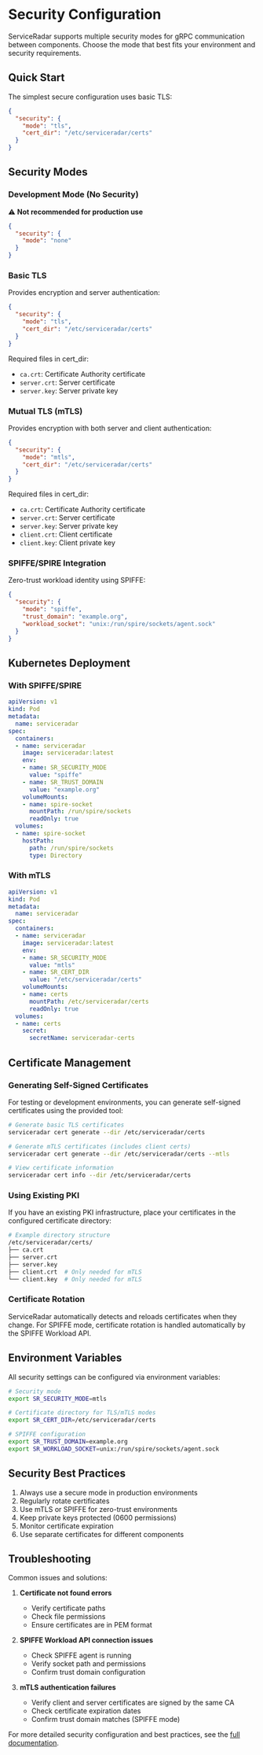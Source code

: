 # Security Configuration

ServiceRadar supports multiple security modes for gRPC communication between components. Choose the mode that best fits your environment and security requirements.

## Quick Start

The simplest secure configuration uses basic TLS:

```json
{
  "security": {
    "mode": "tls",
    "cert_dir": "/etc/serviceradar/certs"
  }
}
```

## Security Modes

### Development Mode (No Security)
⚠️ **Not recommended for production use**

```json
{
  "security": {
    "mode": "none"
  }
}
```

### Basic TLS
Provides encryption and server authentication:

```json
{
  "security": {
    "mode": "tls",
    "cert_dir": "/etc/serviceradar/certs"
  }
}
```

Required files in cert_dir:
- `ca.crt`: Certificate Authority certificate
- `server.crt`: Server certificate
- `server.key`: Server private key

### Mutual TLS (mTLS)
Provides encryption with both server and client authentication:

```json
{
  "security": {
    "mode": "mtls",
    "cert_dir": "/etc/serviceradar/certs"
  }
}
```

Required files in cert_dir:
- `ca.crt`: Certificate Authority certificate
- `server.crt`: Server certificate
- `server.key`: Server private key
- `client.crt`: Client certificate
- `client.key`: Client private key

### SPIFFE/SPIRE Integration
Zero-trust workload identity using SPIFFE:

```json
{
  "security": {
    "mode": "spiffe",
    "trust_domain": "example.org",
    "workload_socket": "unix:/run/spire/sockets/agent.sock"
  }
}
```

## Kubernetes Deployment

### With SPIFFE/SPIRE

```yaml
apiVersion: v1
kind: Pod
metadata:
  name: serviceradar
spec:
  containers:
  - name: serviceradar
    image: serviceradar:latest
    env:
    - name: SR_SECURITY_MODE
      value: "spiffe"
    - name: SR_TRUST_DOMAIN
      value: "example.org"
    volumeMounts:
    - name: spire-socket
      mountPath: /run/spire/sockets
      readOnly: true
  volumes:
  - name: spire-socket
    hostPath:
      path: /run/spire/sockets
      type: Directory
```

### With mTLS

```yaml
apiVersion: v1
kind: Pod
metadata:
  name: serviceradar
spec:
  containers:
  - name: serviceradar
    image: serviceradar:latest
    env:
    - name: SR_SECURITY_MODE
      value: "mtls"
    - name: SR_CERT_DIR
      value: "/etc/serviceradar/certs"
    volumeMounts:
    - name: certs
      mountPath: /etc/serviceradar/certs
      readOnly: true
  volumes:
  - name: certs
    secret:
      secretName: serviceradar-certs
```

## Certificate Management

### Generating Self-Signed Certificates

For testing or development environments, you can generate self-signed certificates using the provided tool:

```bash
# Generate basic TLS certificates
serviceradar cert generate --dir /etc/serviceradar/certs

# Generate mTLS certificates (includes client certs)
serviceradar cert generate --dir /etc/serviceradar/certs --mtls

# View certificate information
serviceradar cert info --dir /etc/serviceradar/certs
```

### Using Existing PKI

If you have an existing PKI infrastructure, place your certificates in the configured certificate directory:

```bash
# Example directory structure
/etc/serviceradar/certs/
├── ca.crt
├── server.crt
├── server.key
├── client.crt  # Only needed for mTLS
└── client.key  # Only needed for mTLS
```

### Certificate Rotation

ServiceRadar automatically detects and reloads certificates when they change. For SPIFFE mode, certificate rotation is handled automatically by the SPIFFE Workload API.

## Environment Variables

All security settings can be configured via environment variables:

```bash
# Security mode
export SR_SECURITY_MODE=mtls

# Certificate directory for TLS/mTLS modes
export SR_CERT_DIR=/etc/serviceradar/certs

# SPIFFE configuration
export SR_TRUST_DOMAIN=example.org
export SR_WORKLOAD_SOCKET=unix:/run/spire/sockets/agent.sock
```

## Security Best Practices

1. Always use a secure mode in production environments
2. Regularly rotate certificates
3. Use mTLS or SPIFFE for zero-trust environments
4. Keep private keys protected (0600 permissions)
5. Monitor certificate expiration
6. Use separate certificates for different components

## Troubleshooting

Common issues and solutions:

1. **Certificate not found errors**
    - Verify certificate paths
    - Check file permissions
    - Ensure certificates are in PEM format

2. **SPIFFE Workload API connection issues**
    - Check SPIFFE agent is running
    - Verify socket path and permissions
    - Confirm trust domain configuration

3. **mTLS authentication failures**
    - Verify client and server certificates are signed by the same CA
    - Check certificate expiration dates
    - Confirm trust domain matches (SPIFFE mode)

For more detailed security configuration and best practices, see the [full documentation](https://docs.serviceradar.example.com/security).